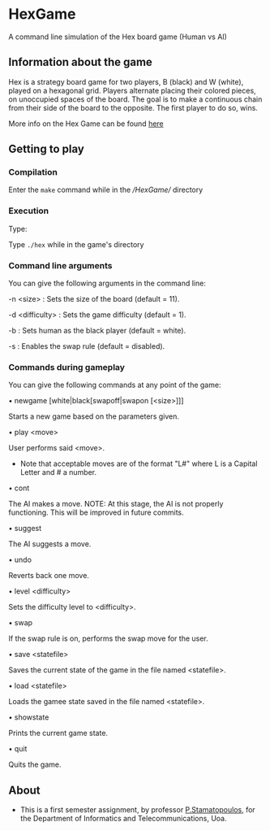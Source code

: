 # HexGame
A command line simulation of the Hex board game (Human vs AI)


## Information about the game

Hex is a strategy board game for two players, B (black) and W (white), played on a hexagonal grid. Players alternate placing their colored pieces, on unoccupied spaces of the board. The goal is to make a continuous chain from their side of the board to the opposite. The first player to do so, wins.

More info on the Hex Game can be found [here](https://en.wikipedia.org/wiki/Hex_(board_game))

## Getting to play

### Compilation

Enter the ``` make ``` command while in the */HexGame/* directory

### Execution 

Type:

Type ``` ./hex ``` while in the game's directory

### Command line arguments
You can give the following arguments in the command line:

-n \<size\> : Sets the size of the board (default = 11).

-d \<difficulty\> : Sets the game difficulty (default = 1).

-b : Sets human as the black player (default = white).

-s : Enables the swap rule (default = disabled).

### Commands during gameplay
You can give the following commands at any point of the game:

• newgame  \[white|black\[swapoff|swapon \[\<size>]]]

Starts a new game based on the parameters given.

• play \<move\>

User performs said \<move\>. 
- Note that acceptable moves are of the format "L#" where L is a Capital Letter and # a number.

• cont

The AI makes a move.
NOTE: At this stage, the AI is not properly functioning. This will be improved in future commits. 

• suggest

The AI suggests a move.

• undo

Reverts back one move.

• level \<difficulty\>

Sets the difficulty level to \<difficulty\>.

• swap

If the swap rule is on, performs the swap move for the user.

• save \<statefile\>
  
Saves the current state of the game in the file named \<statefile\>.

• load \<statefile\>
  
Loads the gamee state saved in the file named \<statefile\>.

• showstate

Prints the current game state.

• quit

Quits the game.


## About
- This is a first semester assignment, by professor [P.Stamatopoulos](http://cgi.di.uoa.gr/~takis/Welcome.html), for the Department of Informatics and Telecommunications, Uoa.
